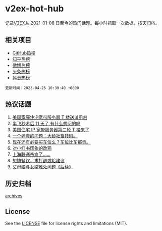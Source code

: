 # v2ex-hot-hub

 记录[V2EX](https://www.v2ex.com/)从 2021-01-06 日至今的热门话题。每小时抓取一次数据，按天[归档](archives)。
 
 ## 相关项目

- [GitHub热榜](https://github.com/snaildev/github-hot-hub)
- [知乎热榜](https://github.com/snaildev/zhihu-hot-hub)
- [微博热榜](https://github.com/snaildev/weibo-hot-hub)
- [头条热榜](https://github.com/snaildev/toutiao-hot-hub)
- [抖音热榜](https://github.com/snaildev/douyin-hot-hub)


 `更新时间：2023-04-25 10:30:40 +0800`

## 热议话题

1. [美国家庭住宅宽带服务器 T 楼送试用啦](https://www.v2ex.com/t/934998)
1. [半飞秒术后 11 天了,有什么想问的吗](https://www.v2ex.com/t/934979)
1. [美国住宅 IP 宽带服务器第二轮 T 楼来了](https://www.v2ex.com/t/935151)
1. [一个老套的问题：大龄社畜转码。](https://www.v2ex.com/t/935008)
1. [现在还有必要买车位么？车位比车都贵。](https://www.v2ex.com/t/934982)
1. [对小红书印象的改观](https://www.v2ex.com/t/935043)
1. [上海联通杀疯了……](https://www.v2ex.com/t/935006)
1. [想搞餐饮，求打醒或給建议](https://www.v2ex.com/t/935237)
1. [丈母娘与女婿难处问题《后续》](https://www.v2ex.com/t/935067)

## 历史归档

[archives](archives)

## License

See the [LICENSE](LICENSE) file for license rights and limitations (MIT).
